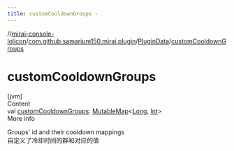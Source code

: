 ```yaml
---
title: customCooldownGroups -
---
```

//[mirai-console-lolicon](../../../index.md)/[com.github.samarium150.mirai.plugin](../index.md)/[PluginData](index.md)/[customCooldownGroups](custom-cooldown-groups.md)



# customCooldownGroups  
[jvm]  
Content  
val [customCooldownGroups](custom-cooldown-groups.md): [MutableMap](https://kotlinlang.org/api/latest/jvm/stdlib/kotlin.collections/-mutable-map/index.html)<[Long](https://kotlinlang.org/api/latest/jvm/stdlib/kotlin/-long/index.html), [Int](https://kotlinlang.org/api/latest/jvm/stdlib/kotlin/-int/index.html)>  
More info  


Groups' id and their cooldown mappings <br> 自定义了冷却时间的群和对应的值

  



